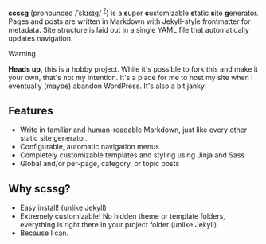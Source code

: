**scssg** (pronounced /ˈskɪsɪg/ <sup>[?](https://en.wikipedia.org/wiki/Help:IPA/English)</sup>) is a **s**uper **c**ustomizable **s**tatic **s**ite **g**enerator. Pages and posts are written in Markdown with Jekyll-style frontmatter for metadata. Site structure is laid out in a single YAML file that automatically updates navigation. 

> [!WARNING]
> **Heads up,** this is a hobby project. While it's possible to fork this and make it your own, that's not my intention. It's a place for me to host my site when I eventually (maybe) abandon WordPress. It's also a bit janky.

## Features

- Write in familiar and human-readable Markdown, just like every other static site generator.
- Configurable, automatic navigation menus
- Completely customizable templates and styling using Jinja and Sass
- Global and/or per-page, category, or topic posts

## Why scssg?

- Easy install! (unlike Jekyll)
- Extremely customizable! No hidden theme or template folders, everything is right there in your project folder (unlike Jekyll)
- Because I can.
